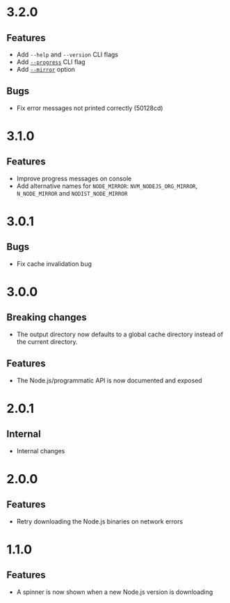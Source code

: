 # 3.2.0

## Features

- Add `--help` and `--version` CLI flags
- Add
  [`--progress`](https://github.com/ehmicky/nve/blob/master/README.md#progress)
  CLI flag
- Add [`--mirror`](https://github.com/ehmicky/nve/blob/master/README.md#mirror)
  option

## Bugs

- Fix error messages not printed correctly (50128cd)

# 3.1.0

## Features

- Improve progress messages on console
- Add alternative names for `NODE_MIRROR`: `NVM_NODEJS_ORG_MIRROR`,
  `N_NODE_MIRROR` and `NODIST_NODE_MIRROR`

# 3.0.1

## Bugs

- Fix cache invalidation bug

# 3.0.0

## Breaking changes

- The output directory now defaults to a global cache directory instead of the
  current directory.

## Features

- The Node.js/programmatic API is now documented and exposed

# 2.0.1

## Internal

- Internal changes

# 2.0.0

## Features

- Retry downloading the Node.js binaries on network errors

# 1.1.0

## Features

- A spinner is now shown when a new Node.js version is downloading
